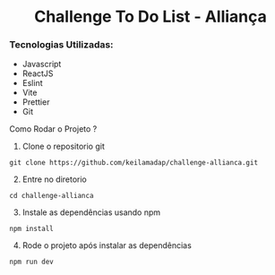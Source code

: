 <div style="text-align: center;">
  <br />
  <br />
  <h1>Challenge To Do List - Alliança</h1>
</div>

### Tecnologias Utilizadas:

- Javascript
- ReactJS
- Eslint
- Vite
- Prettier
- Git

Como Rodar o Projeto ?

1. Clone o repositorio git

```shell
git clone https://github.com/keilamadap/challenge-allianca.git
```

2. Entre no diretorio

```shell
cd challenge-allianca
```

3. Instale as dependências usando npm

```shell
npm install
```

4. Rode o projeto após instalar as dependências

```shell
npm run dev
```
